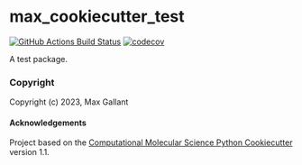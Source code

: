 max_cookiecutter_test
==============================
[//]: # (Badges)
[![GitHub Actions Build Status](https://github.com/REPLACE_WITH_OWNER_ACCOUNT/max_cookiecutter_test/workflows/CI/badge.svg)](https://github.com/REPLACE_WITH_OWNER_ACCOUNT/max_cookiecutter_test/actions?query=workflow%3ACI)
[![codecov](https://codecov.io/gh/REPLACE_WITH_OWNER_ACCOUNT/max_cookiecutter_test/branch/main/graph/badge.svg)](https://codecov.io/gh/REPLACE_WITH_OWNER_ACCOUNT/max_cookiecutter_test/branch/main)


A test package.

### Copyright

Copyright (c) 2023, Max Gallant


#### Acknowledgements
 
Project based on the 
[Computational Molecular Science Python Cookiecutter](https://github.com/molssi/cookiecutter-cms) version 1.1.
